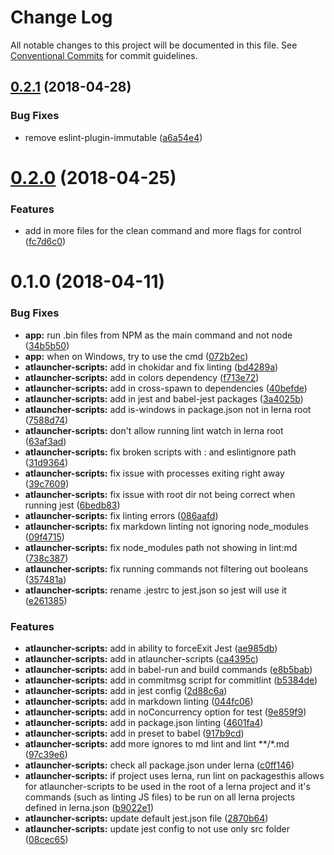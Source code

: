 # Change Log

All notable changes to this project will be documented in this file.
See [Conventional Commits](https://conventionalcommits.org) for commit guidelines.

<a name="0.2.1"></a>
## [0.2.1](https://github.com/ATLauncher/javascript/compare/@atlauncher/atlauncher-scripts@0.2.0...@atlauncher/atlauncher-scripts@0.2.1) (2018-04-28)


### Bug Fixes

* remove eslint-plugin-immutable ([a6a54e4](https://github.com/ATLauncher/javascript/commit/a6a54e4))




<a name="0.2.0"></a>
# [0.2.0](https://github.com/ATLauncher/javascript/compare/@atlauncher/atlauncher-scripts@0.1.0...@atlauncher/atlauncher-scripts@0.2.0) (2018-04-25)


### Features

* add in more files for the clean command and more flags for control ([fc7d6c0](https://github.com/ATLauncher/javascript/commit/fc7d6c0))




<a name="0.1.0"></a>
# 0.1.0 (2018-04-11)


### Bug Fixes

* **app:** run .bin files from NPM as the main command and not node ([34b5b50](https://github.com/ATLauncher/javascript/commit/34b5b50))
* **app:** when on Windows, try to use the cmd ([072b2ec](https://github.com/ATLauncher/javascript/commit/072b2ec))
* **atlauncher-scripts:** add in chokidar and fix linting ([bd4289a](https://github.com/ATLauncher/javascript/commit/bd4289a))
* **atlauncher-scripts:** add in colors dependency ([f713e72](https://github.com/ATLauncher/javascript/commit/f713e72))
* **atlauncher-scripts:** add in cross-spawn to dependencies ([40befde](https://github.com/ATLauncher/javascript/commit/40befde))
* **atlauncher-scripts:** add in jest and babel-jest packages ([3a4025b](https://github.com/ATLauncher/javascript/commit/3a4025b))
* **atlauncher-scripts:** add is-windows in package.json not in lerna root ([7588d74](https://github.com/ATLauncher/javascript/commit/7588d74))
* **atlauncher-scripts:** don't allow running lint watch in lerna root ([63af3ad](https://github.com/ATLauncher/javascript/commit/63af3ad))
* **atlauncher-scripts:** fix broken scripts with : and eslintignore path ([31d9364](https://github.com/ATLauncher/javascript/commit/31d9364))
* **atlauncher-scripts:** fix issue with processes exiting right away ([39c7609](https://github.com/ATLauncher/javascript/commit/39c7609))
* **atlauncher-scripts:** fix issue with root dir not being correct when running jest ([6bedb83](https://github.com/ATLauncher/javascript/commit/6bedb83))
* **atlauncher-scripts:** fix linting errors ([086aafd](https://github.com/ATLauncher/javascript/commit/086aafd))
* **atlauncher-scripts:** fix markdown linting not ignoring node_modules ([09f4715](https://github.com/ATLauncher/javascript/commit/09f4715))
* **atlauncher-scripts:** fix node_modules path not showing in lint:md ([738c387](https://github.com/ATLauncher/javascript/commit/738c387))
* **atlauncher-scripts:** fix running commands not filtering out booleans ([357481a](https://github.com/ATLauncher/javascript/commit/357481a))
* **atlauncher-scripts:** rename .jestrc to jest.json so jest will use it ([e261385](https://github.com/ATLauncher/javascript/commit/e261385))


### Features

* **atlauncher-scripts:** add in ability to forceExit Jest ([ae985db](https://github.com/ATLauncher/javascript/commit/ae985db))
* **atlauncher-scripts:** add in atlauncher-scripts ([ca4395c](https://github.com/ATLauncher/javascript/commit/ca4395c))
* **atlauncher-scripts:** add in babel-run and build commands ([e8b5bab](https://github.com/ATLauncher/javascript/commit/e8b5bab))
* **atlauncher-scripts:** add in commitmsg script for commitlint ([b5384de](https://github.com/ATLauncher/javascript/commit/b5384de))
* **atlauncher-scripts:** add in jest config ([2d88c6a](https://github.com/ATLauncher/javascript/commit/2d88c6a))
* **atlauncher-scripts:** add in markdown linting ([044fc06](https://github.com/ATLauncher/javascript/commit/044fc06))
* **atlauncher-scripts:** add in noConcurrency option for test ([9e859f9](https://github.com/ATLauncher/javascript/commit/9e859f9))
* **atlauncher-scripts:** add in package.json linting ([4601fa4](https://github.com/ATLauncher/javascript/commit/4601fa4))
* **atlauncher-scripts:** add in preset to babel ([917b9cd](https://github.com/ATLauncher/javascript/commit/917b9cd))
* **atlauncher-scripts:** add more ignores to md lint and lint **/*.md ([97c39e6](https://github.com/ATLauncher/javascript/commit/97c39e6))
* **atlauncher-scripts:** check all package.json under lerna ([c0ff146](https://github.com/ATLauncher/javascript/commit/c0ff146))
* **atlauncher-scripts:** if project uses lerna, run lint on packagesthis allows for atlauncher-scripts to be used in the root of a lerna project and it's commands (such as linting JS files) to be run on all lerna projects defined in lerna.json ([b9022e1](https://github.com/ATLauncher/javascript/commit/b9022e1))
* **atlauncher-scripts:** update default jest.json file ([2870b64](https://github.com/ATLauncher/javascript/commit/2870b64))
* **atlauncher-scripts:** update jest config to not use only src folder ([08cec65](https://github.com/ATLauncher/javascript/commit/08cec65))
